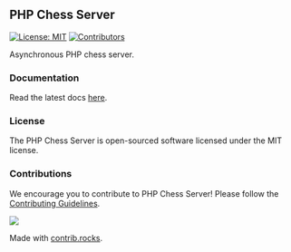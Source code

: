 ## PHP Chess Server

[![License: MIT](https://img.shields.io/badge/License-MIT-blue.svg)](https://opensource.org/license/mit/)
[![Contributors](https://img.shields.io/github/contributors/chesslablab/chess-server)](https://github.com/chesslablab/chess-server/graphs/contributors)

Asynchronous PHP chess server.

### Documentation

Read the latest docs [here](https://chesslablab.github.io/chess-server/).

### License

The PHP Chess Server is open-sourced software licensed under the MIT license.

### Contributions

We encourage you to contribute to PHP Chess Server! Please follow the [Contributing Guidelines](https://github.com/chesslablab/chess-server/blob/main/CONTRIBUTING.md).

<a href="https://github.com/chesslablab/chess-server/graphs/contributors">
  <img src="https://contrib.rocks/image?repo=chesslablab/chess-server" />
</a>

Made with [contrib.rocks](https://contrib.rocks).

